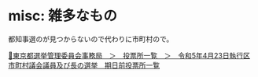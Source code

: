 # misc: 雑多なもの

都知事選のが見つからないので代わりに市町村ので。  

[📄東京都選挙管理委員会事務局　＞　投票所一覧　＞　令和5年4月23日執行区市町村議会議員及び長の選挙　期日前投票所一覧](https://www.senkyo.metro.tokyo.lg.jp/uploads/5kijitumaetouhyoujyoitiran-1.pdf)  
